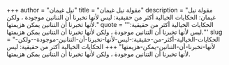 +++
author = "نيل غيمان"
title = "مقولة نيل غيمان"
description = "مقولة نيل غيمان: الحكايات الخيالية أكثر من حقيقية: ليس لأنها تخبرنا أن التنانين موجودة ، ولكن لأنها تخبرنا أن التنانين يمكن هزيمتها."
quote = '''الحكايات الخيالية أكثر من حقيقية: ليس لأنها تخبرنا أن التنانين موجودة ، ولكن لأنها تخبرنا أن التنانين يمكن هزيمتها.''' 
slug = "الحكايات-الخيالية-أكثر-من-حقيقية:-ليس-لأنها-تخبرنا-أن-التنانين-موجودة--ولكن-لأنها-تخبرنا-أن-التنانين-يمكن-هزيمتها"
+++
الحكايات الخيالية أكثر من حقيقية: ليس لأنها تخبرنا أن التنانين موجودة ، ولكن لأنها تخبرنا أن التنانين يمكن هزيمتها.
